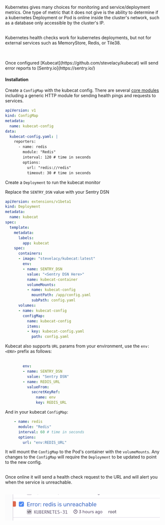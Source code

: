 Kubernetes gives many choices for monitoring and service/deployment metrics.
One type of metric that it does not give is the ability to determine if a kubernetes Deployment or Pod is online inside the cluster's network, such as a database only accessible by the cluster's IP.
<br />
<br />

Kubernetes health checks work for kubernetes deployments, but not for external services such as MemoryStore, Redis, or Tile38.

<br />
<br />
Once configured [Kubecat](https://github.com/stevelacy/kubecat) will send error reports to [Sentry.io](https://sentry.io/)

#### Installation


Create a `ConfigMap` with the kubecat config. There are several [core modules](https://github.com/stevelacy/kubecat/blob/master/modules/modules.go) including a generic HTTP module for sending health pings and requests to services.

```yaml
apiVersion: v1
kind: ConfigMap
metadata:
  name: kubecat-config
data:
  kubecat-config.yaml: |
    reporters:
      - name: redis
        module: "Redis"
        interval: 120 # time in seconds
        options:
          url: "redis://redis"
          timeout: 30 # time in seconds
```

Create a `Deployment` to run the kubecat monitor

Replace the `SENTRY_DSN` value with your Sentry DSN

```yaml
apiVersion: extensions/v1beta1
kind: Deployment
metadata:
  name: kubecat
spec:
  template:
    metadata:
      labels:
        app: kubecat
    spec:
      containers:
      - image: "stevelacy/kubecat:latest"
        env:
        - name: SENTRY_DSN
          value: "<Sentry DSN Here>"
          name: kubecat-container
          volumeMounts:
          - name: kubecat-config
            mountPath: /app/config.yaml
            subPath: config.yaml
      volumes:
      - name: kubecat-config
        configMap:
          name: kubecat-config
          items:
          - key: kubecat-config.yaml
            path: config.yaml
```

Kubecat also supports `URL` params from your environment, use the `env:<ENV>` prefix as follows:

```yaml

        env:
        - name: SENTRY_DSN
          value: "Sentry DSN"
        - name: REDIS_URL
          valueFrom:
            secretKeyRef:
              name: env
              key: REDIS_URL
```

And in your kubecat `ConfigMap`:

```yaml
    - name: redis
      module: "Redis"
      interval: 60 # time in seconds
      options:
        url: "env:REDIS_URL"
```

It will mount the `ConfigMap` to the Pod's container with the `volumeMounts`. Any changes to the `ConfigMap` will require the `Deployment` to be updated to point to the new config.

<br />
Once online it will send a health check request to the URL and will alert you when the service is unreachable.
<br />
<br />

![Sentry error reported by kubecat](./2.png)

